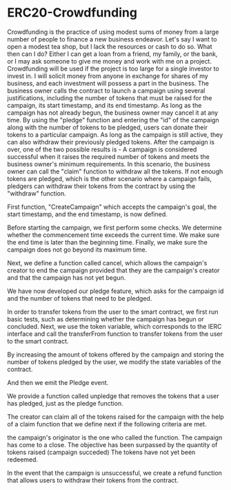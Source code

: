 # ERC20-Crowdfunding
Crowdfunding is the practice of using modest sums of money from a large number of people to finance a new business endeavor. 
Let's say I want to open a modest tea shop, but I lack the resources or cash to do so. What then can I do?
Either I can get a loan from a friend, my family, or the bank, or I may ask someone to give me money and work with me on a project. Crowdfunding will be used if the project is too large for a single investor to invest in. I will solicit money from anyone in exchange for shares of my business, and each investment will possess a part in the business.
The business owner calls the contract to launch a campaign using several justifications, including the number of tokens that must be raised for the campaign, its start timestamp, and its end timestamp.
As long as the campaign has not already begun, the business owner may cancel it at any time.
By using the "pledge" function and entering the "id" of the campaign along with the number of tokens to be pledged, users can donate their tokens to a particular campaign.
As long as the campaign is still active, they can also withdraw their previously pledged tokens.
After the campaign is over, one of the two possible results is -
A campaign is considered successful when it raises the required number of tokens and meets the business owner's minimum requirements. In this scenario, the business owner can call the "claim" function to withdraw all the tokens.
If not enough tokens are pledged, which is the other scenario where a campaign fails, pledgers can withdraw their tokens from the contract by using the "withdraw" function.


First function, "CreateCampaign" which accepts the campaign's goal, the start timestamp, and the end timestamp, is now defined.

Before starting the campaign, we first perform some checks.
We determine whether the commencement time exceeds the current time.
We make sure the end time is later than the beginning time.
Finally, we make sure the campaign does not go beyond its maximum time.

Next, we define a function called cancel, which allows the campaign's creator to end the campaign provided that they are the campaign's creator and that the campaign has not yet begun.

We have now developed our pledge feature, which asks for the campaign id and the number of tokens that need to be pledged.

In order to transfer tokens from the user to the smart contract, we first run basic tests, such as determining whether the campaign has begun or concluded. Next, we use the token variable, which corresponds to the IERC interface and call the transferFrom function to transfer tokens from the user to the smart contract.

By increasing the amount of tokens offered by the campaign and storing the number of tokens pledged by the user, we modify the state variables of the contract.

And then we emit the Pledge event.

We provide a function called unpledge that removes the tokens that a user has pledged, just as the pledge function.

The creator can claim all of the tokens raised for the campaign with the help of a claim function that we define next if the following criteria are met.

the campaign's originator is the one who called the function.
The campaign has come to a close.
The objective has been surpassed by the quantity of tokens raised (campaign succeded)
The tokens have not yet been redeemed.

In the event that the campaign is unsuccessful, we create a refund function that allows users to withdraw their tokens from the contract.

